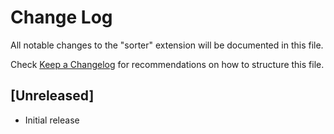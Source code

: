 # Change Log

All notable changes to the "sorter" extension will be documented in this file.

Check [Keep a Changelog](http://keepachangelog.com/) for recommendations on how to structure this file.

## [Unreleased]

- Initial release